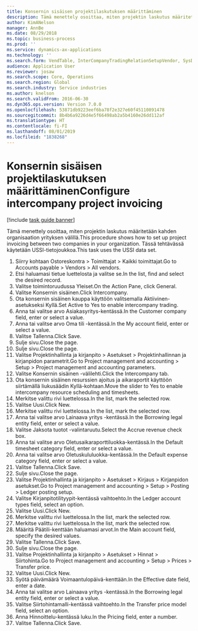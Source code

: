 ```yaml
---
title: Konsernin sisäisen projektilaskutuksen määrittäminen
description: Tämä menettely osoittaa, miten projektin laskutus määritetään kahden organisaation yrityksen välillä.
author: KimANelson
manager: AnnBe
ms.date: 08/29/2018
ms.topic: business-process
ms.prod: ''
ms.service: dynamics-ax-applications
ms.technology: ''
ms.search.form: VendTable, InterCompanyTradingRelationSetupVendor, SysDataAreaSelectLookup, ProjParameters, ProjPosting, ProjTransferPrice
audience: Application User
ms.reviewer: josaw
ms.search.scope: Core, Operations
ms.search.region: Global
ms.search.industry: Service industries
ms.author: knelson
ms.search.validFrom: 2016-06-30
ms.dyn365.ops.version: Version 7.0.0
ms.openlocfilehash: 53871db9223eef6ba78f2e327e60f45110891478
ms.sourcegitcommit: 8b4b6a9226d4e5f66498ab2a5b4160e26dd112af
ms.translationtype: HT
ms.contentlocale: fi-FI
ms.lasthandoff: 08/01/2019
ms.locfileid: "1838268"
---
```

# <a name="configure-intercompany-project-invoicing"></a><span data-ttu-id="0cc82-103">Konsernin sisäisen projektilaskutuksen määrittäminen</span><span class="sxs-lookup"><span data-stu-id="0cc82-103">Configure intercompany project invoicing</span></span>

[!include [task guide banner](../../includes/task-guide-banner.md)]

<span data-ttu-id="0cc82-104">Tämä menettely osoittaa, miten projektin laskutus määritetään kahden organisaation yrityksen välillä.</span><span class="sxs-lookup"><span data-stu-id="0cc82-104">This procedure shows how to set up project invoicing between two companies in your organization.</span></span> <span data-ttu-id="0cc82-105">Tässä tehtävässä käytetään USSI-tietojoukkoa.</span><span class="sxs-lookup"><span data-stu-id="0cc82-105">This task uses the USSI data set.</span></span>

1. <span data-ttu-id="0cc82-106">Siirry kohtaan Ostoreskontra > Toimittajat > Kaikki toimittajat.</span><span class="sxs-lookup"><span data-stu-id="0cc82-106">Go to Accounts payable > Vendors > All vendors.</span></span>
2. <span data-ttu-id="0cc82-107">Etsi haluamasi tietue luettelosta ja valitse se.</span><span class="sxs-lookup"><span data-stu-id="0cc82-107">In the list, find and select the desired record.</span></span>
3. <span data-ttu-id="0cc82-108">Valitse toimintoruudussa Yleiset.</span><span class="sxs-lookup"><span data-stu-id="0cc82-108">On the Action Pane, click General.</span></span>
4. <span data-ttu-id="0cc82-109">Valitse Konsernin sisäinen.</span><span class="sxs-lookup"><span data-stu-id="0cc82-109">Click Intercompany.</span></span>
5. <span data-ttu-id="0cc82-110">Ota konsernin sisäinen kauppa käyttöön valitsemalla Aktiivinen-asetukseksi Kyllä.</span><span class="sxs-lookup"><span data-stu-id="0cc82-110">Set Active to Yes to enable intercompany trading.</span></span>
6. <span data-ttu-id="0cc82-111">Anna tai valitse arvo Asiakasyritys-kentässä.</span><span class="sxs-lookup"><span data-stu-id="0cc82-111">In the Customer company field, enter or select a value.</span></span>
7. <span data-ttu-id="0cc82-112">Anna tai valitse arvo Oma tili -kentässä.</span><span class="sxs-lookup"><span data-stu-id="0cc82-112">In the My account field, enter or select a value.</span></span>
8. <span data-ttu-id="0cc82-113">Valitse Tallenna.</span><span class="sxs-lookup"><span data-stu-id="0cc82-113">Click Save.</span></span>
9. <span data-ttu-id="0cc82-114">Sulje sivu.</span><span class="sxs-lookup"><span data-stu-id="0cc82-114">Close the page.</span></span>
10. <span data-ttu-id="0cc82-115">Sulje sivu.</span><span class="sxs-lookup"><span data-stu-id="0cc82-115">Close the page.</span></span>
11. <span data-ttu-id="0cc82-116">Valitse Projektinhallinta ja kirjanpito > Asetukset > Projektinhallinnan ja kirjanpidon parametrit.</span><span class="sxs-lookup"><span data-stu-id="0cc82-116">Go to Project management and accounting > Setup > Project management and accounting parameters.</span></span>
12. <span data-ttu-id="0cc82-117">Valitse Konsernin sisäinen -välilehti.</span><span class="sxs-lookup"><span data-stu-id="0cc82-117">Click the Intercompany tab.</span></span>
13. <span data-ttu-id="0cc82-118">Ota konsernin sisäinen resurssien ajoitus ja aikaraportit käyttöön siirtämällä liukusäädin Kyllä-kohtaan.</span><span class="sxs-lookup"><span data-stu-id="0cc82-118">Move the slider to Yes to enable intercompany resource scheduling and timesheets.</span></span>
14. <span data-ttu-id="0cc82-119">Merkitse valittu rivi luettelossa.</span><span class="sxs-lookup"><span data-stu-id="0cc82-119">In the list, mark the selected row.</span></span>
15. <span data-ttu-id="0cc82-120">Valitse Uusi.</span><span class="sxs-lookup"><span data-stu-id="0cc82-120">Click New.</span></span>
16. <span data-ttu-id="0cc82-121">Merkitse valittu rivi luettelossa.</span><span class="sxs-lookup"><span data-stu-id="0cc82-121">In the list, mark the selected row.</span></span>
17. <span data-ttu-id="0cc82-122">Anna tai valitse arvo Lainaava yritys -kentässä.</span><span class="sxs-lookup"><span data-stu-id="0cc82-122">In the Borrowing legal entity field, enter or select a value.</span></span>
18. <span data-ttu-id="0cc82-123">Valitse Jaksota tuotot -valintaruutu.</span><span class="sxs-lookup"><span data-stu-id="0cc82-123">Select the Accrue revenue check box.</span></span>
19. <span data-ttu-id="0cc82-124">Anna tai valitse arvo Oletusaikaraporttiluokka-kentässä.</span><span class="sxs-lookup"><span data-stu-id="0cc82-124">In the Default timesheet category field, enter or select a value.</span></span>
20. <span data-ttu-id="0cc82-125">Anna tai valitse arvo Oletuskululuokka-kentässä.</span><span class="sxs-lookup"><span data-stu-id="0cc82-125">In the Default expense category field, enter or select a value.</span></span>
21. <span data-ttu-id="0cc82-126">Valitse Tallenna.</span><span class="sxs-lookup"><span data-stu-id="0cc82-126">Click Save.</span></span>
22. <span data-ttu-id="0cc82-127">Sulje sivu.</span><span class="sxs-lookup"><span data-stu-id="0cc82-127">Close the page.</span></span>
23. <span data-ttu-id="0cc82-128">Valitse Projektinhallinta ja kirjanpito > Asetukset > Kirjaus > Kirjanpidon asetukset.</span><span class="sxs-lookup"><span data-stu-id="0cc82-128">Go to Project management and accounting > Setup > Posting > Ledger posting setup.</span></span>
24. <span data-ttu-id="0cc82-129">Valitse Kirjanpitotilityypit-kentässä vaihtoehto.</span><span class="sxs-lookup"><span data-stu-id="0cc82-129">In the Ledger account types field, select an option.</span></span>
25. <span data-ttu-id="0cc82-130">Valitse Uusi.</span><span class="sxs-lookup"><span data-stu-id="0cc82-130">Click New.</span></span>
26. <span data-ttu-id="0cc82-131">Merkitse valittu rivi luettelossa.</span><span class="sxs-lookup"><span data-stu-id="0cc82-131">In the list, mark the selected row.</span></span>
27. <span data-ttu-id="0cc82-132">Merkitse valittu rivi luettelossa.</span><span class="sxs-lookup"><span data-stu-id="0cc82-132">In the list, mark the selected row.</span></span>
28. <span data-ttu-id="0cc82-133">Määritä Päätili-kenttään haluamasi arvot.</span><span class="sxs-lookup"><span data-stu-id="0cc82-133">In the Main account field, specify the desired values.</span></span>
29. <span data-ttu-id="0cc82-134">Valitse Tallenna.</span><span class="sxs-lookup"><span data-stu-id="0cc82-134">Click Save.</span></span>
30. <span data-ttu-id="0cc82-135">Sulje sivu.</span><span class="sxs-lookup"><span data-stu-id="0cc82-135">Close the page.</span></span>
31. <span data-ttu-id="0cc82-136">Valitse Projektinhallinta ja kirjanpito > Asetukset > Hinnat > Siirtohinta.</span><span class="sxs-lookup"><span data-stu-id="0cc82-136">Go to Project management and accounting > Setup > Prices > Transfer price.</span></span>
32. <span data-ttu-id="0cc82-137">Valitse Uusi.</span><span class="sxs-lookup"><span data-stu-id="0cc82-137">Click New.</span></span>
33. <span data-ttu-id="0cc82-138">Syötä päivämäärä Voimaantulopäivä-kenttään.</span><span class="sxs-lookup"><span data-stu-id="0cc82-138">In the Effective date field, enter a date.</span></span>
34. <span data-ttu-id="0cc82-139">Anna tai valitse arvo Lainaava yritys -kentässä.</span><span class="sxs-lookup"><span data-stu-id="0cc82-139">In the Borrowing legal entity field, enter or select a value.</span></span>
35. <span data-ttu-id="0cc82-140">Valitse Siirtohintamalli-kentässä vaihtoehto.</span><span class="sxs-lookup"><span data-stu-id="0cc82-140">In the Transfer price model field, select an option.</span></span>
36. <span data-ttu-id="0cc82-141">Anna Hinnoittelu-kentässä luku.</span><span class="sxs-lookup"><span data-stu-id="0cc82-141">In the Pricing field, enter a number.</span></span>
37. <span data-ttu-id="0cc82-142">Valitse Tallenna.</span><span class="sxs-lookup"><span data-stu-id="0cc82-142">Click Save.</span></span>

